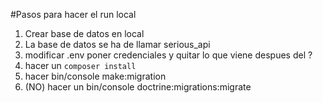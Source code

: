 #Pasos para hacer el run local
1. Crear base de datos en local
2. La base de datos se ha de llamar serious_api
3. modificar .env poner credenciales y quitar lo que viene despues del ?
4. hacer un ``composer install``
5. hacer bin/console make:migration
6. (NO) hacer un bin/console doctrine:migrations:migrate